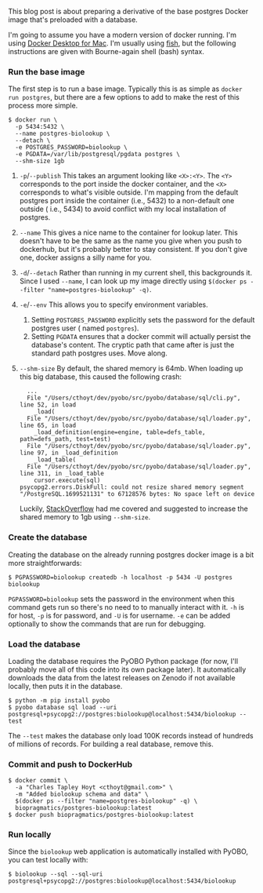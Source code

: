 This blog post is about preparing a derivative of the base postgres Docker image that's preloaded
with a database.

I'm going to assume you have a modern version of docker running. I'm using
[Docker Desktop for Mac](https://hub.docker.com/editions/community/docker-ce-desktop-mac/). I'm
usually using [fish](https://fishshell.com/), but the following instructions are given with
Bourne-again shell (bash) syntax.

### Run the base image

The first step is to run a base image. Typically this is as simple as `docker run postgres`, but
there are a few options to add to make the rest of this process more simple.

```shell
$ docker run \
  -p 5434:5432 \
  --name postgres-biolookup \
  --detach \
  -e POSTGRES_PASSWORD=biolookup \
  -e PGDATA=/var/lib/postgresql/pgdata postgres \
  --shm-size 1gb
```

1. `-p`/`--publish` This takes an argument looking like `<X>:<Y>`. The `<Y>` corresponds to the port
   inside the docker container, and the `<X>` corresponds to what's visible outside. I'm mapping
   from the default postgres port inside the container (i.e., 5432) to a non-default one outside (
   i.e., 5434) to avoid conflict with my local installation of postgres.
2. `--name` This gives a nice name to the container for lookup later. This doesn't have to be the
   same as the name you give when you push to dockerhub, but it's probably better to stay
   consistent. If you don't give one, docker assigns a silly name for you.
3. `-d`/`--detach` Rather than running in my current shell, this backgrounds it. Since I
   used `--name`, I can look up my image directly
   using `$(docker ps --filter "name=postgres-biolookup" -q)`.
4. `-e`/`--env` This allows you to specify environment variables.
    1. Setting `POSTGRES_PASSWORD` explicitly sets the password for the default postgres user (
       named `postgres`).
    2. Setting `PGDATA` ensures that a docker commit will actually persist the database's content.
       The cryptic path that came after is just the standard path postgres uses. Move along.
5. `--shm-size` By default, the shared memory is 64mb. When loading up this big database, this
   caused the following crash:

   ```python-traceback
     ...
     File "/Users/cthoyt/dev/pyobo/src/pyobo/database/sql/cli.py", line 52, in load
       _load(
     File "/Users/cthoyt/dev/pyobo/src/pyobo/database/sql/loader.py", line 65, in load
       _load_definition(engine=engine, table=defs_table, path=defs_path, test=test)
     File "/Users/cthoyt/dev/pyobo/src/pyobo/database/sql/loader.py", line 97, in _load_definition
       _load_table(
     File "/Users/cthoyt/dev/pyobo/src/pyobo/database/sql/loader.py", line 311, in _load_table
       cursor.execute(sql)
   psycopg2.errors.DiskFull: could not resize shared memory segment "/PostgreSQL.1699521131" to 67128576 bytes: No space left on device
   ```

   Luckily, [StackOverflow](https://stackoverflow.com/questions/56751565/pq-could-not-resize-shared-memory-segment-no-space-left-on-device)
   had me covered and suggested to increase the shared memory to 1gb using `--shm-size`.

### Create the database

Creating the database on the already running postgres docker image is a bit more straightforwards:

```shell
$ PGPASSWORD=biolookup createdb -h localhost -p 5434 -U postgres biolookup
```

`PGPASSWORD=biolookup` sets the password in the environment when this command gets run so there's no
need to to manually interact with it. `-h` is for host, `-p` is for password, and `-U` is for
username. `-e` can be added optionally to show the commands that are run for debugging.

### Load the database

Loading the database requires the PyOBO Python package (for now, I'll probably move all of this code
into its own package later). It automatically downloads the data from the latest releases on Zenodo
if not available locally, then puts it in the database.

```shell
$ python -m pip install pyobo
$ pyobo database sql load --uri postgresql+psycopg2://postgres:biolookup@localhost:5434/biolookup --test
```

The `--test` makes the database only load 100K records instead of hundreds of millions of records.
For building a real database, remove this.

### Commit and push to DockerHub

```shell
$ docker commit \
  -a "Charles Tapley Hoyt <cthoyt@gmail.com>" \
  -m "Added biolookup schema and data" \
  $(docker ps --filter "name=postgres-biolookup" -q) \
  biopragmatics/postgres-biolookup:latest
$ docker push biopragmatics/postgres-biolookup:latest
```

### Run locally

Since the `biolookup` web application is automatically installed with PyOBO, you can test locally
with:

```shell
$ biolookup --sql --sql-uri postgresql+psycopg2://postgres:biolookup@localhost:5434/biolookup
```
